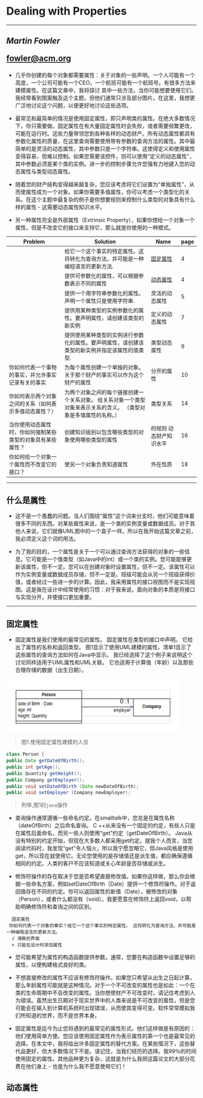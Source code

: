 # Dealing with Properties
---
*Martin Fowler*   <P>
fowler@acm.org
---
- 几乎你创建的每个对象都需要属性：关于对象的一些声明。一个人可能有一个高度，一个公司可能有一个CEO，一个航班可能有一个航班号。有很多方法来建模属性。在这篇文章中，我将探讨
其中一些方法，当你可能想要使用它们。我经常看到图案触及这个主题，但他们通常只涉及部分图片。在这里，我想更广泛地讨论这个问题，以便更好地讨论这些选项。

- 最常见和最简单的情况是使用固定属性，即只声明类的属性。在绝大多数情况下，你只需要做。固定属性在有大量固定属性时会失败，或者需要频繁更改，可能在运行时。这些力量带领您到各种各样的动态财产。所有动态属性都具有参数化属性的质量，在这里查询需要使用带有参数的查询方法的属性。其中最简单的是灵活的动态属性，其中参数只是一个字符串。这使得定义和使用属性变得容易，但难以控制。如果您需要该控件，则可以使用“定义的动态属性”，其中参数必须是某个类的实例。进一步的控制步骤允许您强有力地键入您的动态属性与类型动态属性。

- 随着您的财产结构变得越来越复杂，您应该考虑将它们设置为“单独属性”，从而使属性成为一个对象。如果你需要多值属性，你可以考虑一个类型化的关系。在这个主题中最复杂的例子是你想要规则来控制什么类型的对象具有什么样的属性 - 这需要动态属性知识水平。

- 另一种属性完全是外部属性（Extrinsic Property），如果你想给一个对象一个属性，但是不改变它的接口来支持它，那么就是你使用的一种模式。

Problem	|Solution	|Name	|page
--- | --- | --- | ---
 &nbsp;  |给它一个这个事实的特定属性。这将转化为查询方法，并可能是一种编程语言的更新方法.|[固定属性](#固定属性)|4
 &nbsp;  |提供可参数化的属性，可以根据参数表示不同的属性|[动态属性](#动态属性)|4
 &nbsp;  |提供一个用字符串参数化的属性。声明一个属性只是使用字符串.|灵活的动态属性|5
 &nbsp;  |提供用某种类型的实例参数化的属性。要声明属性，请创建该类型的新实例|定义的动态属性|7
 &nbsp;  |提供使用某种类型的实例进行参数化的属性。要声明属性，请创建该类型的新实例并指定该属性的值类型.|类型动态属性|9
你如何代表一个事物的事实，并允许事实记录有关的事实|为每个属性创建一个单独的对象。 关于那个财产的事实可以作为这个财产的属性|分开的属性	|10
你如何表示两个对象之间的关系（如何表示多值动态属性？）|为两个对象之间的每个链接创建一个关系对象。 给关系对象一个类型对象来表示关系的含义。 （类型对象是多值属性的名称。）|类型关系| 14
当你使用动态属性时，你如何强制某些类型的对象具有某些属性？ |创建知识级别以包含哪些类型的对象使用哪些类型的属性|的规则 动态财产知识水平| 16
你如何给一个对象一个属性而不改变它的接口？|使另一个对象负责知道属性| 外在性质| 18

---
## 什么是属性
- 这不是一个愚蠢的问题。当人们围绕“属性”这个词来分支时，他们可能意味着很多不同的东西。对某些属性来说，是一个类的实例变量或数据成员。对于其他人来说，它们就像UML图中的一个盒子一样。所以在我开始这篇文章之前，我必须定义这个词的用法。

- 为了我的目的，一个属性是关于一个可以通过查询方法获得的对象的一些信息。它可能是一个值类型（如Java中的int）或一个类的实例。您可能能够更新该属性，但不一定。您可以在创建对象时设置属性，但不一定。该属性可以作为实例变量或数据成员存储，但不一定是。班级可能会从另一个班级获得价值，或者经过一些进一步的计算。因此，我采用属性的接口视图而不是实现视图。这是我在设计中经常使用的习惯：对于我来说，面向对象的本质是将接口与实现分开，并使接口更加重要。
---

## <span id = "固定属性">固定属性</span>
- 固定属性是我们使用的最常见的属性。 固定属性在类型的接口中声明。 它给出了属性的名称和返回类型。 图1显示了使用UML建模的属性，清单1显示了这些属性的查询方法如何在Java中显示。 我已经选择了这个例子来说明这个讨论同样适用于UML属性和UML关联。 它也适用于计算值（年龄）以及那些合理存储的数据（出生日期）。

![image](3_1.png)
> 图1.使用固定属性建模的人员
```java
class Person {
public Date getDateOfBirth(); 
public int getAge();
public Quantity getHeight(); 
public Company getEmployer();
public void setDateOfBirth (Date newDateOfBirth); 
public void setEmployer (Company newEmployer);
```
> 列举,图1的`java`操作

- 查询操作通常遵循一些命名约定。在smalltalk中，您总是在属性名称（dateOfBirth）之后命名查询。 C ++从来没有一个固定的约定，有些人只是在属性后面命名，而另一些人则使用“get”约定（getDateOfBirth）。 Java从没有特别的约定开始，但现在大多数人都采用get约定。就我个人而言，当您阅读代码时，我发现“get”令人恼火，所以我宁愿忽略它，但Java风格是使用get，所以现在就使用它。无论您使用的是存储值还是派生值，都应确保遵循相同的约定。人类的客户不应该知道或关心年龄是否存储或派生。

- 修饰符操作的存在取决于您是否希望直接修改值。如果你这样做，那么你会根据一些命名方案，例如setDateOfBirth（Date）提供一个修饰符操作。对于返回值存在不同的约定。你可以返回属性的新值（Date），被修改的对象（Person），或者什么都没有（void）。我更愿意在修饰符上返回void，以帮助明确修饰符和查询之间的区别。

```
  固定属性
 你如何代表一个对象的事实？给它一个这个事实的特定属性。 这将转化为查询方法，并可能是一种编程语言的更新方法。 
  √ 清晰的界面
  × 只能在设计时添加属性
```
- 您可能希望为属性的构造函数提供参数。通常，您要在构造函数中设置足够的属性，以便构建格式良好的类。

- 不想直接修改的属性不应该有修饰符操作。如果您只希望从出生之日起计算，那么年龄属性可能就是这种情况。对于一个不可改变的属性也是如此：一个在类的生命周期中不会改变的属性。当你想使财产不可改变时，请记住考虑到人为错误。虽然出生日期对于现实世界中的人类来说是不可改变的属性，但是您可能会在输入到计算机系统时出现错误，从而使其变得可变。软件常常模拟我们所知道的世界，而不是世界本身。

- 固定属性是迄今为止您将遇到的最常见的属性形式。他们这样做是有原因的：他们使用简单方便。您应该使用固定属性作为表示属性的第一个也是最常见的选择。在本文中，我将给出许多固定属性的替代方案。在某些情况下，这些替代品更好，但大多数情况下不是。请记住，当我们经历的选择。我99％的时间使用固定的属性。其他品种更为复杂，这就是为什么我把这篇论文的大部分花费在他们身上 - 也是为什么我不愿意使用它们！

## <span id = "动态属性">动态属性</span>